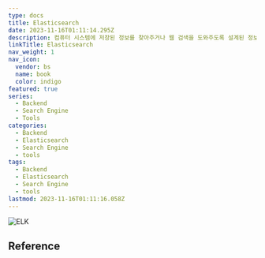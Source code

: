```yaml
---
type: docs
title: Elasticsearch
date: 2023-11-16T01:11:14.295Z
description: 컴퓨터 시스템에 저장된 정보를 찾아주거나 웹 검색을 도와주도록 설계된 정보 검색 시스템 또는 컴퓨터 프로그램
linkTitle: Elasticsearch
nav_weight: 1
nav_icon:
  vendor: bs
  name: book
  color: indigo
featured: true
series:
  - Backend
  - Search Engine
  - Tools
categories:
  - Backend
  - Elasticsearch
  - Search Engine
  - tools
tags:
  - Backend
  - Elasticsearch
  - Search Engine
  - tools
lastmod: 2023-11-16T01:11:16.058Z
---
```


![ELK](/backend/elk.jpg#center)

## Reference
